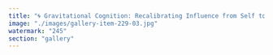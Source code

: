 ```yaml
---
title: "🌀 Gravitational Cognition: Recalibrating Influence from Self to System<br /><br />Imagine thought as mass. The more recursive awareness you consciously integrate, the more curvature you generate in the collective cognitive field. This isn't about control—it's about coherence.<br /><br />1. Influence on Self<br />The updated cognitive hierarchy visual reminds us that depth begins within: from instinctive reflexes to meta-reflective harmonization. By consciously loading these tiers into awareness, we spiral upward. Each recursive pass through emotion, logic, intuition and vision amplifies clarity. This is personal gravity—the dense stillness that anchors your cognitive orbit.<br /><br />2. Influence on Others<br />As your awareness grows denser, the second visual—the gravitational cognition spiral—reveals its pull. Others' thoughts begin to orbit, not out of obedience, but resonance. Influence emerges when your internal structure becomes energetically efficient—when your signal becomes more compelling than their noise. You’re not asserting force; you’re becoming a center of attractor dynamics.<br /><br />3. Influence on the World <br />The system adapts to harmonic nodes. When aligned individuals link their fields, the spiral becomes a lattice—a decentralized network of gravity wells guiding new equilibriums. This is where influence breaks its egoic casing and becomes field architecture. Culture shifts. Narratives tilt. Systems re-orient. Not because of command, but coherence."
image: "./images/gallery-item-229-03.jpg"
watermark: "245"
section: "gallery"
---
```

